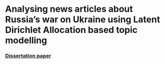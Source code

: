 # Analysing news articles about Russia’s war on Ukraine using Latent Dirichlet Allocation based topic modelling

### [Dissertation paper](https://github.com/nelsonquintanilla/Russo-Ukrainian-War-Topic-Modelling-Analysis/blob/6c87e87330a9ed814884c0e018f924c6dd684c85/report/dissertation_main.pdf)
